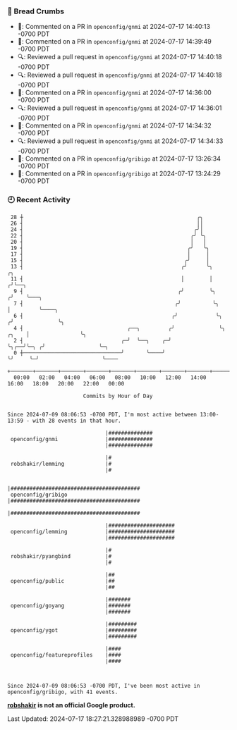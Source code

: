 ### 🍞 Bread Crumbs

 * 💬: Commented on a PR in  `openconfig/gnmi` at 2024-07-17 14:40:13 -0700 PDT
 * 💬: Commented on a PR in  `openconfig/gnmi` at 2024-07-17 14:39:49 -0700 PDT
 * 🔍: Reviewed a pull request in  `openconfig/gnmi` at 2024-07-17 14:40:18 -0700 PDT
 * 🔍: Reviewed a pull request in  `openconfig/gnmi` at 2024-07-17 14:40:18 -0700 PDT
 * 💬: Commented on a PR in  `openconfig/gnmi` at 2024-07-17 14:36:00 -0700 PDT
 * 🔍: Reviewed a pull request in  `openconfig/gnmi` at 2024-07-17 14:36:01 -0700 PDT
 * 💬: Commented on a PR in  `openconfig/gnmi` at 2024-07-17 14:34:32 -0700 PDT
 * 🔍: Reviewed a pull request in  `openconfig/gnmi` at 2024-07-17 14:34:33 -0700 PDT
 * 💬: Commented on a PR in  `openconfig/gribigo` at 2024-07-17 13:26:34 -0700 PDT
 * 💬: Commented on a PR in  `openconfig/gribigo` at 2024-07-17 13:24:29 -0700 PDT

### 🕘 Recent Activity
```
 28 ┼                                                       ╭╮
 26 ┤                                                       ││
 24 ┤                                                      ╭╯│
 22 ┤                                                     ╭╯ ╰╮
 20 ┤                                                     │   │
 19 ┤                                                    ╭╯   ╰╮
 17 ┤                                                    │     │
 15 ┤                                                   ╭╯     │
 13 ┤                                                  ╭╯      ╰╮                 ╭╮
 11 ┤                                                  │        │                ╭╯╰──╮
  9 ┤                                                 ╭╯        ╰╮              ╭╯    ╰───╮
  7 ┤                                                ╭╯          ╰╮             │         ╰────╮
  6 ┤                                               ╭╯            ╰╮           ╭╯              ╰╮
  4 ┤                                 ╭──╮         ╭╯              ╰╮    ╭╮    │                ╰╮
  2 ┤                               ╭─╯  ╰──╮    ╭─╯                ╰╮╭──╯╰─╮ ╭╯                 ╰─╮
  0 ┼───────────────────────────────╯       ╰────╯                   ╰╯     ╰─╯                    ╰────
    +───────+───────+───────+───────+───────+───────+───────+───────+───────+───────+───────+───────+────
  00:00   02:00   04:00   06:00   08:00   10:00   12:00   14:00   16:00   18:00   20:00   22:00   00:00   

						Commits by Hour of Day


Since 2024-07-09 08:06:53 -0700 PDT, I'm most active between 13:00-13:59 - with 28 events in that hour.

```



```
                               |##############
 openconfig/gnmi               |##############
                               |##############

                               |#
 robshakir/lemming             |#
                               |#

                               |#########################################
 openconfig/gribigo            |#########################################
                               |#########################################

                               |#####################
 openconfig/lemming            |#####################
                               |#####################

                               |#
 robshakir/pyangbind           |#
                               |#

                               |##
 openconfig/public             |##
                               |##

                               |#######
 openconfig/goyang             |#######
                               |#######

                               |#########
 openconfig/ygot               |#########
                               |#########

                               |####
 openconfig/featureprofiles    |####
                               |####



Since 2024-07-09 08:06:53 -0700 PDT, I've been most active in openconfig/gribigo, with 41 events.

```
**[robshakir](mailto:robjs@google.com) is not an official Google product.**  


Last Updated: 2024-07-17 18:27:21.328988989 -0700 PDT
